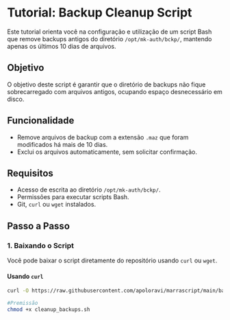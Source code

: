 # Tutorial: Backup Cleanup Script

Este tutorial orienta você na configuração e utilização de um script Bash que remove backups antigos do diretório `/opt/mk-auth/bckp/`, mantendo apenas os últimos 10 dias de arquivos.

## Objetivo

O objetivo deste script é garantir que o diretório de backups não fique sobrecarregado com arquivos antigos, ocupando espaço desnecessário em disco.

## Funcionalidade

- Remove arquivos de backup com a extensão `.maz` que foram modificados há mais de 10 dias.
- Exclui os arquivos automaticamente, sem solicitar confirmação.

## Requisitos

- Acesso de escrita ao diretório `/opt/mk-auth/bckp/`.
- Permissões para executar scripts Bash.
- Git, `curl` ou `wget` instalados.

## Passo a Passo

### 1. Baixando o Script

Você pode baixar o script diretamente do repositório usando `curl` ou `wget`.

#### Usando `curl`

```bash
curl -O https://raw.githubusercontent.com/apoloravi/marrascript/main/backups/cleanup_backups.sh

#Premissão
chmod +x cleanup_backups.sh

